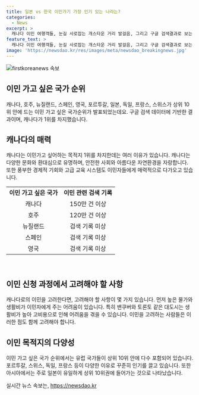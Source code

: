 ```yaml
---
title: 일본 vs 한국 이민가기 가장 인기 있는 나라는?
categories:
  - News
excerpt: >
  캐나다 이민 여행객들, 눈길 사로잡는 개스타운 거리 발걸음, 그리고 구글 검색결과로 보는 이민 가고 싶은 나라 1위
feature_text: >
  캐나다 이민 여행객들, 눈길 사로잡는 개스타운 거리 발걸음, 그리고 구글 검색결과로 보는 이민 가고 싶은 나라 1위
image: 'https://newsdao.kr/res/images/meta/newsdao_breakingnews.jpg'
---
```


<p><img src="https://newsdao.kr/res/images/meta/newsdao_breakingnews.jpg" alt="firstkoreanews 속보" /></p>

<h2 data-ke-size="size26">이민 가고 싶은 국가 순위</h2>

<p data-ke-size="size16">캐나다, 호주, 뉴질랜드, 스페인, 영국, 포르투갈, 일본, 독일, 프랑스, 스위스가 상위 10위 안에 드는 이민 가고 싶은 국가순위가 발표되었는데요. 구글 검색 데이터에 기반한 결과이며, 캐나다가 1위를 차지했습니다.</p>

<h2 data-ke-size="size26">캐나다의 매력</h2>

<p data-ke-size="size16">캐나다는 이민가고 싶어하는 목적지 1위를 차지한데는 여러 이유가 있습니다. 캐나다는 다양한 문화와 환대심으로 유명하며, 안전한 사회와 아름다운 자연환경을 자랑합니다. 또한 풍부한 경제적 기회와 고급 교육 시스템도 이민자들에게 매력적으로 다가오고 있습니다.</p>

<table>
    <tr>
        <td style="text-align: center; height: 17px;"><b>이민 가고 싶은 국가</b></td>
        <td style="text-align: center; height: 17px;"><b>이민 관련 검색 기록</b></td>
    </tr>
    <tr>
        <td style="text-align: center; height: 17px;">캐나다</td>
        <td style="text-align: center; height: 17px;">150만 건 이상</td>
    </tr>
    <tr>
        <td style="text-align: center; height: 17px;">호주</td>
        <td style="text-align: center; height: 17px;">120만 건 이상</td>
    </tr>
    <tr>
        <td style="text-align: center; height: 17px;">뉴질랜드</td>
        <td style="text-align: center; height: 17px;">검색 기록 미상</td>
    </tr>
    <tr>
        <td style="text-align: center; height: 17px;">스페인</td>
        <td style="text-align: center; height: 17px;">검색 기록 미상</td>
    </tr>
    <tr>
        <td style="text-align: center; height: 17px;">영국</td>
        <td style="text-align: center; height: 17px;">검색 기록 미상</td>
    </tr>
</table><p data-ke-size="size16">&nbsp;</p>

<h2 data-ke-size="size26">이민 신청 과정에서 고려해야 할 사항</h2>

<p data-ke-size="size16">캐나다로의 이민을 고려한다면, 고려해야 할 사항이 몇 가지 있습니다. 먼저 높은 물가와 생활비가 이민자에게 주는 어려움이 있습니다. 특히 밴쿠버와 토론토 같은 대도시는 생활비가 높아 고비용으로 인해 어려움을 겪을 수 있습니다. 이민을 고려하는 사람들은 이러한 점도 함께 고려해야 합니다.</p>

<h2 data-ke-size="size26">이민 목적지의 다양성</h2>

<p data-ke-size="size16">이민 가고 싶은 국가 순위에서는 유럽 국가들이 상위 10위 안에 다수 포함되어 있습니다. 포르투갈, 스위스, 독일, 프랑스 등이 다양한 이유로 꾸준히 인기를 끌고 있습니다. 또한 아시아에서는 주로 일본이 유일하게 상위 10위권에 들어가는 것으로 나타났습니다.</p>
실시간 뉴스 속보는, <a href="https://newsdao.kr" rel="dofollow">https://newsdao.kr</a>


